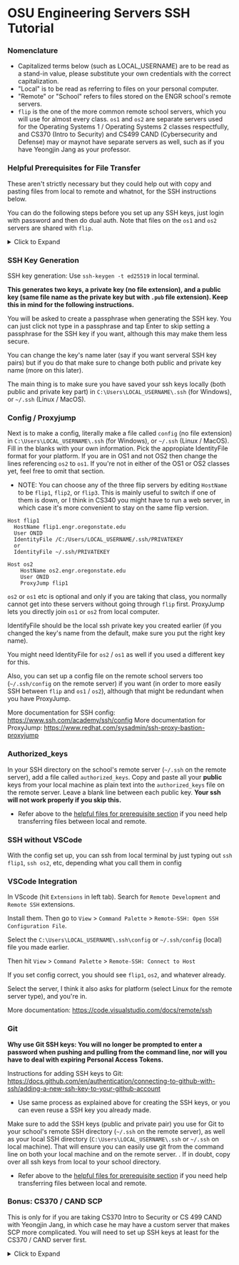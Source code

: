 # OSU Engineering Servers SSH Tutorial

### Nomenclature
- Capitalized terms below (such as LOCAL_USERNAME) are to be read as a stand-in value, please substitute your own credentials with the correct capitalization. 
- "Local" is to be read as referring to files on your personal computer.
- "Remote" or "School" refers to files stored on the ENGR school's remote servers.
- `flip` is the one of the more common remote school servers, which you will use for almost every class. `os1` and `os2` are separate servers used for the Operating Systems 1 / Operating Systems 2 classes respectfully, and CS370 (Intro to Security) and CS499 CAND (Cybersecurity and Defense) may or maynot have separate servers as well, such as if you have Yeongjin Jang as your professor.

### Helpful Prerequisites for File Transfer
These aren't strictly necessary but they could help out with copy and pasting files from local to remote and whatnot, for the SSH instructions below. 

You can do the following steps before you set up any SSH keys, just login with password and then do dual auth. Note that files on the `os1` and `os2` servers are shared with `flip`.

<details>
  <summary>Click to Expand</summary>
  
  ### Mapping Network Drive (GUI File Transfer)
  The following instructions for mapping a network drive can help you out for easily copy and pasting files with GUI between local and remote.
  - [Windows](https://it.engineering.oregonstate.edu/accessing-engineering-file-space-using-windows-file-sharing)
  - [MacOS / Linux](https://it.engineering.oregonstate.edu/accessing-engineering-file-space-using-os-x-smb-command)
  - NOTE: If you are currently on OSU campus WiFi (i.e. physically on campus), you can map the network drive right away. If you are off-campus, you need to use a VPN.
    - OSU VPN Installation: https://oregonstate.teamdynamix.com/TDClient/1935/Portal/KB/ArticleDet?ID=76790

  ### SCP (CLI File Transfer)
  If you prefer a command line tool, this will help you transfer files between local and remote.

  General SCP documentation: https://man7.org/linux/man-pages/man1/scp.1.html

  **Run in local terminal (Between Local and Flip)**

  flip1 > local: `scp ONID@flip1.engr.oregonstate.edu:SOURCE_FILEPATH DESTINATION_FILEPATH`

  local > flip1: `scp SOURCE_FILEPATH ONID@flip1.engr.oregonstate.edu:DESTINATION_FILEPATH`

  Example (flip1 > local): `scp huangjef@flip1.engr.oregonstate.edu:wizards.txt Downloads`

  Example (local > flip1): `scp Downloads/wizards.txt huangjef@flip1.engr.oregonstate.edu:wizards.txt`

</details>

### SSH Key Generation

SSH key generation: Use `ssh-keygen -t ed25519` in local terminal.

**This generates two keys, a private key (no file extension), and a public key (same file name as the private key but with `.pub` file extension). Keep this in mind for the following instructions.**

You will be asked to create a passphrase when generating the SSH key. You can just click not type in a passphrase and tap Enter to skip setting a passphrase for the SSH key if you want, although this may make them less secure.

You can change the key's name later (say if you want serveral SSH key pairs) but if you do that make sure to change both public and private key name (more on this later).

The main thing is to make sure you have saved your ssh keys locally (both public and private key part) in `C:\Users\LOCAL_USERNAME\.ssh` (for Windows), or `~/.ssh` (Linux / MacOS).

### Config / Proxyjump

Next is to make a config, literally make a file called `config` (no file extension) in `C:\Users\LOCAL_USERNAME\.ssh` (for Windows), or `~/.ssh` (Linux / MacOS). Fill in the blanks with your own information. Pick the appropiate IdentityFile format for your platform. If you are in OS1 and not OS2 then change the lines referencing `os2` to `os1`. If you're not in either of the OS1 or OS2 classes yet, feel free to omit that section.

- NOTE: You can choose any of the three flip servers by editing `HostName` to be `flip1`, `flip2`, or `flip3`. This is mainly useful to switch if one of them is down, or I think in CS340 you might have to run a web server, in which case it's more convenient to stay on the same flip version.

```
Host flip1
  HostName flip1.engr.oregonstate.edu
  User ONID
  IdentityFile /C:/Users/LOCAL_USERNAME/.ssh/PRIVATEKEY
  or 
  IdentityFile ~/.ssh/PRIVATEKEY
  
Host os2
    HostName os2.engr.oregonstate.edu
    User ONID
    ProxyJump flip1
```

`os2` or `os1` etc is optional and only if you are taking that class, you normally cannot get into these servers without going through `flip` first. ProxyJump lets you directly join `os1` or `os2` from local computer.

IdentifyFile should be the local ssh private key you created earlier (if you changed the key's name from the default, make sure you put the right key name).

You might need IdentityFile for `os2` / `os1` as well if you used a different key for this.

Also, you can set up a config file on the remote school servers too (`~/.ssh/config` on the remote server) if you want (in order to more easily SSH between `flip` and `os1` / `os2`), although that might be redundant when you have ProxyJump.

More documentation for SSH config: https://www.ssh.com/academy/ssh/config
More documentation for ProxyJump: https://www.redhat.com/sysadmin/ssh-proxy-bastion-proxyjump

### Authorized_keys
In your SSH directory on the school's remote server (`~/.ssh` on the remote server), add a file called `authorized_keys`. Copy and paste all your **public** keys from your local machine as plain text into the `authorized_keys` file on the remote server. Leave a blank line between each public key. **Your ssh will not work properly if you skip this.** 
- Refer above to the [helpful files for prerequisite section](#helpful-prerequisites-for-file-transfer) if you need help transferring files between local and remote.

### SSH without VSCode
With the config set up, you can ssh from local terminal by just typing out `ssh flip1`, `ssh os2`, etc, depending what you call them in config

### VSCode Integration

In VScode (hit `Extensions` in left tab). Search for `Remote Development` and `Remote SSH` extensions. 

Install them. Then go to `View` > `Command Palette` > `Remote-SSH: Open SSH Configuration File`. 

Select the `C:\Users\LOCAL_USERNAME\.ssh\config` or `~/.ssh/config` (local) file you made earlier.

Then hit `View` > `Command Palette` > `Remote-SSH: Connect to Host `

If you set config correct, you should see `flip1`, `os2`, and whatever already.

Select the server, I think it also asks for platform (select Linux for the remote server type), and you're in.

More documentation:  https://code.visualstudio.com/docs/remote/ssh

### Git
**Why use Git SSH keys: You will no longer be prompted to enter a password when pushing and pulling from the command line, nor will you have to deal with expiring Personal Access Tokens.**

Instructions for adding SSH keys to Git: https://docs.github.com/en/authentication/connecting-to-github-with-ssh/adding-a-new-ssh-key-to-your-github-account
  - Use same process as explained above for creating the SSH keys, or you can even reuse a SSH key you already made.

Make sure to add the SSH keys (public and private pair) you use for Git to your school's remote SSH directory (`~/.ssh` on the remote server), as well as your local SSH directory (`C:\Users\LOCAL_USERNAME\.ssh` or `~/.ssh` on local machine). That will ensure you can easily use git from the command line on both your local machine and on the remote server.
. If in doubt, copy over all ssh keys from local to your school directory.

- Refer above to the [helpful files for prerequisite section](#helpful-prerequisites-for-file-transfer) if you need help transferring files between local and remote.

### Bonus: CS370 / CAND SCP
This is only for if you are taking CS370 Intro to Security or CS 499 CAND with Yeongjin Jang, in which case he may have a custom server that makes SCP more complicated. You will need to set up SSH keys at least for the CS370 / CAND server first.
<details>
  <summary>Click to Expand</summary>

  **Run these after you SSH into Flip (Between Flip and CS370)**

  -----------------------------------------------------------------
  CS370 to Flip: `scp -i ~/PRIVATE_KEY_FILEPATH CS370_USERNAME@vm-ctf1.eecs.oregonstate.edu:SOURCE_FILEPATH DESTINATION_FILEPATH`
  Flip to CS370: `scp -i ~/PRIVATE_KEY_FILEPATH SOURCE_FILEPATH CS370_USERNAME@vm-ctf1.eecs.oregonstate.edu:DESTINATION_FILEPATH`

  The `-i PRIVATE_KEY_FILEPATH` part is optional, only include that if you saved your private SSH key somewhere other than `id_ed25519`. **Remember to use your SSH key on the remote school server. Copy over your local SSH keys to School server's SSH directory if in doubt.

  Example (CS370 > flip1): `scp -i ~/.ssh/id_ctf huangjeff@vm-ctf1.eecs.oregonstate.edu:crypto/caesar/solution.py downloads`

  Example (flip1 > CS370): `scp -i ~/.ssh/id_ctf downloads/solution.py huangjeff@vm-ctf1.eecs.oregonstate.edu:crypto/caesar/solution.py`

  -----------------------------------------------------------------

  **Run in local terminal (Between Local and CS370, via ProxyJump through Flip)**

  CS370 to Local:`scp -i PRIVATE_KEY_FILEPATH -o "ProxyJump ONID@flip1.engr.oregonstate.edu" CS370_USERNAME@vm-ctf1.eecs.oregonstate.edu:SOURCE_FILEPATH DESTINATION_FILEPATH`

  Local to CS370: `scp -i PRIVATE_KEY_FILEPATH -o "ProxyJump ONID@flip1.engr.oregonstate.edu" SOURCE_FILEPATH CS370_USERNAME@vm-ctf1.eecs.oregonstate.edu:DESTINATION_FILEPATH`

  The `-i PRIVATE_KEY_FILEPATH` part is optional, only include that if you saved your private SSH key somewhere other than `id_ed25519`. And this refers to your local machine's SSH key, not the remote school server SSH key.

  Example (CS370 > Local): `scp -i downloads/id_ctf -o "ProxyJump huangjef@flip1.engr.oregonstate.edu" huangjeff@vm-ctf1.eecs.oregonstate.edu:crypto/caesar/solution.py downloads`

  Example (Local > CS370): `scp -i downloads/id_ctf -o "ProxyJump huangjef@flip1.engr.oregonstate.edu" downloads/solution.py huangjeff@vm-ctf1.eecs.oregonstate.edu:crypto/caesar/solution.py`

</details>
